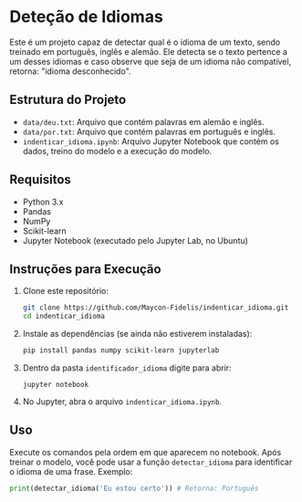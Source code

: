 # Deteção de Idiomas

Este é um projeto capaz de detectar qual é o idioma de um texto, sendo treinado em português, inglês e alemão. Ele detecta se o texto pertence a um desses idiomas e caso observe que seja de um idioma não compatível, retorna: "idioma desconhecido".

## Estrutura do Projeto

- `data/deu.txt`: Arquivo que contém palavras em alemão e inglês.
- `data/por.txt`: Arquivo que contém palavras em português e inglês.
- `indenticar_idioma.ipynb`: Arquivo Jupyter Notebook que contém os dados, treino do modelo e a execução do modelo.

## Requisitos

- Python 3.x
- Pandas
- NumPy
- Scikit-learn
- Jupyter Notebook (executado pelo Jupyter Lab, no Ubuntu)

## Instruções para Execução
1. Clone este repositório:

    ```bash
    git clone https://github.com/Maycon-Fidelis/indenticar_idioma.git
    cd indenticar_idioma
    ```

2. Instale as dependências (se ainda não estiverem instaladas):

    ```bash
    pip install pandas numpy scikit-learn jupyterlab
    ```
    
3. Dentro da pasta `identificador_idioma` digite para abrir:
   ```
   jupyter notebook
   ```

5. No Jupyter, abra o arquivo `indenticar_idioma.ipynb`.

## Uso

Execute os comandos pela ordem em que aparecem no notebook. Após treinar o modelo, você pode usar a função `detectar_idioma` para identificar o idioma de uma frase. Exemplo:

```python
print(detectar_idioma('Eu estou certo')) # Retorna: Português

